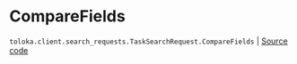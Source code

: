 # CompareFields
`toloka.client.search_requests.TaskSearchRequest.CompareFields` | [Source code](https://github.com/Toloka/toloka-kit/blob/v1.2.2/src/client/search_requests.py#L516)

